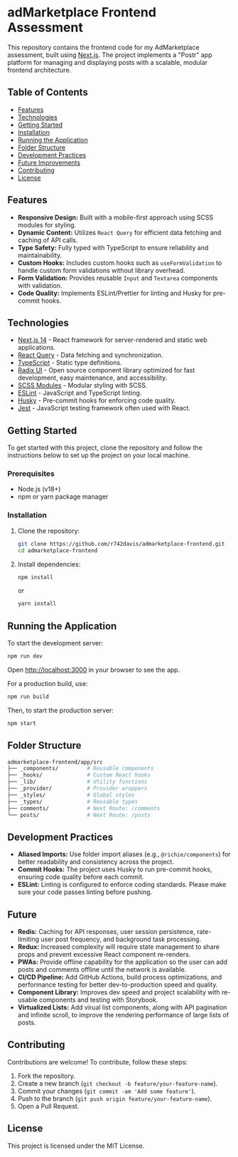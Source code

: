 # adMarketplace Frontend Assessment

This repository contains the frontend code for my AdMarketplace assessment, built using [Next.js](https://nextjs.org/). The project implements a "Postr" app platform for managing and displaying posts with a scalable, modular frontend architecture.

## Table of Contents

-   [Features](#features)
-   [Technologies](#technologies)
-   [Getting Started](#getting-started)
-   [Installation](#installation)
-   [Running the Application](#running-the-application)
-   [Folder Structure](#folder-structure)
-   [Development Practices](#development-practices)
-   [Future Improvements](#future-improvements)
-   [Contributing](#contributing)
-   [License](#license)

## Features

-   **Responsive Design:** Built with a mobile-first approach using SCSS modules for styling.
-   **Dynamic Content:** Utilizes `React Query` for efficient data fetching and caching of API calls.
-   **Type Safety:** Fully typed with TypeScript to ensure reliability and maintainability.
-   **Custom Hooks:** Includes custom hooks such as `useFormValidation` to handle custom form validations without library overhead.
-   **Form Validation:** Provides reusable `Input` and `Textarea` components with validation.
-   **Code Quality:** Implements ESLint/Prettier for linting and Husky for pre-commit hooks.

## Technologies

-   [Next.js 14](https://nextjs.org/) - React framework for server-rendered and static web applications.
-   [React Query](https://tanstack.com/query/latest) - Data fetching and synchronization.
-   [TypeScript](https://www.typescriptlang.org/) - Static type definitions.
-   [Radix UI](https://www.radix-ui.com/) - Open source component library optimized for fast development, easy maintenance, and accessibility.
-   [SCSS Modules](https://sass-lang.com/) - Modular styling with SCSS.
-   [ESLint](https://eslint.org/) - JavaScript and TypeScript linting.
-   [Husky](https://typicode.github.io/husky/) - Pre-commit hooks for enforcing code quality.
-   [Jest](https://jestjs.io) - JavaScript testing framework often used with React.

## Getting Started

To get started with this project, clone the repository and follow the instructions below to set up the project on your local machine.

### Prerequisites

-   Node.js (v18+)
-   npm or yarn package manager

### Installation

1. Clone the repository:

    ```bash
    git clone https://github.com/r742davis/admarketplace-frontend.git
    cd admarketplace-frontend
    ```

2. Install dependencies:

    ```bash
    npm install
    ```

    or

    ```bash
    yarn install
    ```

## Running the Application

To start the development server:

```bash
npm run dev
```

Open [http://localhost:3000](http://localhost:3000) in your browser to see the app.

For a production build, use:

```bash
npm run build
```

Then, to start the production server:

```bash
npm start
```

## Folder Structure

```bash
admarketplace-frontend/app/src
├── _components/         # Reusable components
├── _hooks/              # Custom React hooks
├── _lib/                # Utility functions
├── _provider/           # Provider wrappers
├── _styles/             # Global styles
├── _types/              # Reusable types
├── comments/            # Next Route: /comments
└── posts/               # Next Route: /posts
```

## Development Practices

-   **Aliased Imports:** Use folder import aliases (e.g., `@richie/components`) for better readability and consistency across the project.
-   **Commit Hooks:** The project uses Husky to run pre-commit hooks, ensuring code quality before each commit.
-   **ESLint:** Linting is configured to enforce coding standards. Please make sure your code passes linting before pushing.

## Future

-   **Redis:** Caching for API responses, user session persistence, rate-limiting user post frequency, and background task processing.
-   **Redux:** Increased complexity will require state management to share props and prevent excessive React component re-renders.
-   **PWAs:** Provide offline capability for the application so the user can add posts and comments offline until the network is available.
-   **CI/CD Pipeline:** Add GitHub Actions, build process optimizations, and performance testing for better dev-to-production speed and quality.
-   **Component Library:** Improves dev speed and project scalability with re-usable components and testing with Storybook.
-   **Virtualized Lists:** Add virual list components, along with API pagination and infinite scroll, to improve the rendering performance of large lists of posts.

## Contributing

Contributions are welcome! To contribute, follow these steps:

1. Fork the repository.
2. Create a new branch (`git checkout -b feature/your-feature-name`).
3. Commit your changes (`git commit -am 'Add some feature'`).
4. Push to the branch (`git push origin feature/your-feature-name`).
5. Open a Pull Request.

## License

This project is licensed under the MIT License.
